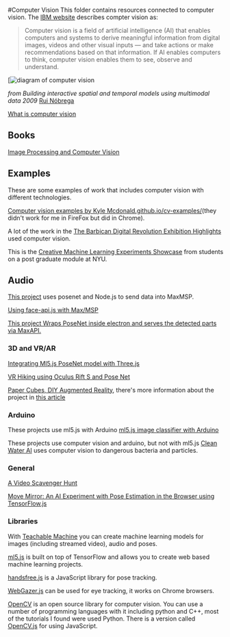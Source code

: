 #Computer Vision
This folder contains resources connected to computer vision. The [IBM website](https://www.ibm.com/topics/computer-vision) describes compter vision as:

> Computer vision is a field of artificial intelligence (AI) that enables computers and systems to derive meaningful information from digital images, videos and other visual inputs — and take actions or make recommendations based on that information. If AI enables computers to think, computer vision enables them to see, observe and understand.

[![diagram of computer vision](https://www.researchgate.net/profile/Rui-Nobrega/publication/258013244/figure/fig1/AS:715453617946627@1547588843904/Computer-Vision-aplications-and-research-fields.ppm)

*from Building interactive spatial and temporal models using multimodal data 2009*
[Rui Nóbrega](https://www.researchgate.net/publication/258013244_Building_interactive_spatial_and_temporal_models_using_multimodal_data)

[What is computer vision](https://www.datasciencecentral.com/profiles/blogs/comparison-of-the-top-cloud-apis-for-computer-vision)

## Books
[Image Processing and Computer Vision](https://openframeworks.cc/ofBook/chapters/image_processing_computer_vision.html)

## Examples
These are some examples of work that includes computer vision with different technologies.

[Computer vision examples by Kyle Mcdonald.github.io/cv-examples/](https://kylemcdonald.github.io/cv-examples/)(they didn't work for me in FireFox but did in Chrome).

A lot of the work in the [The Barbican Digital Revolution Exhibition Highlights](https://www.youtube.com/watch?v=r5Hi72Dwo0E) used computer vision.

This is the [Creative Machine Learning Experiments Showcase](https://medium.com/runwayml/creative-machine-learning-experiments-showcase-4cbdafa0ce42#ea31) from students on a post graduate module at NYU.

## Audio
[This project](https://github.com/chrislos/maxPosenet) uses posenet and Node.js to send data into MaxMSP.

[Using face-api.js with Max/MSP](https://www.youtube.com/watch?v=Ud_XvmPlavU)

[This project Wraps PoseNet inside electron and serves the detected parts via MaxAPI.](https://github.com/billythemusical/n4m-posenet-for-dummies/)

### 3D and VR/AR
[Integrating Ml5.js PoseNet model with Three.js](https://annakap.medium.com/integrating-ml5-js-posenet-model-with-three-js-b19710e2862b)

[VR Hiking using Oculus Rift S and Pose Net](https://www.youtube.com/watch?v=dRDZqubNAgI)

[Paper Cubes, DIY Augmented Reality](https://www.youtube.com/watch?v=arOEUVO1rIw), there's more information about the project in [this article](https://experiments.withgoogle.com/paper-cubes)

### Arduino
These projects use ml5.js with Arduino
[ml5.js image classifier with Arduino](https://www.youtube.com/watch?v=PiU4rZYOY2E)

These projects use computer vision and arduino, but not with ml5.js
[Clean Water AI](https://create.arduino.cc/projecthub/clean-water-ai/clean-water-ai-e40806?ref=tag&ref_id=computer%20vision&offset=7) uses computer vision to dangerous bacteria and particles.

### General
[A Video Scavenger Hunt](https://editor.p5js.org/ml5/sketches/ImageClassification_VideoScavengerHunt)

[Move Mirror: An AI Experiment with Pose Estimation in the Browser using TensorFlow.js](https://medium.com/tensorflow/move-mirror-an-ai-experiment-with-pose-estimation-in-the-browser-using-tensorflow-js-2f7b769f9b23)

### Libraries

With [Teachable Machine](https://teachablemachine.withgoogle.com/) you can create machine learning models for images (including streamed video), audio and poses.

[ml5.js](https://ml5js.org/) is built on top of TensorFlow and allows you to create web based machine learning projects.

[handsfree.js](https://handsfree.js.org/#installing) is a JavaScript library for pose tracking.

[WebGazer.js](WebGazer.js) can be used for eye tracking, it works on Chrome browsers.

[OpenCV](https://opencv.org/) is an open source library for computer vision. You can use a number of programming languages with it including python and C++, most of the tutorials I found were used Python. There is a version called [OpenCV.js](https://docs.opencv.org/3.4/df/d0a/tutorial_js_intro.html) for using JavaScript.






